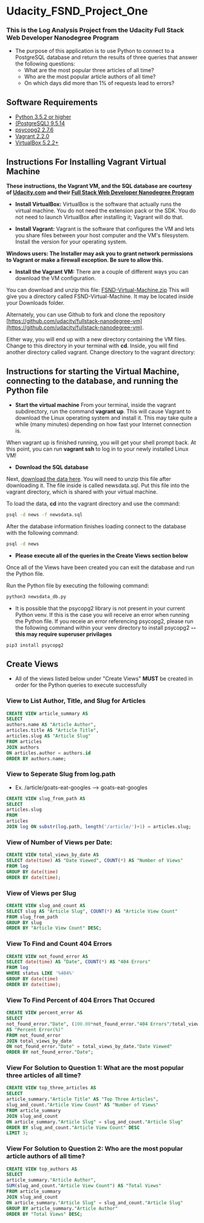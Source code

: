 # Udacity_FSND_Project_One

### This is the Log Analysis Project from the Udacity Full Stack Web Developer Nanodegree Program
* The purpose of this application is to use Python to connect to a PostgreSQL database and return the results of three queries that answer the following questions:
    * What are the most popular three articles of all time?
    * Who are the most popular article authors of all time?
    * On which days did more than 1% of requests lead to errors? 

## Software Requirements
* [Python 3.5.2 or higher]( https://www.python.org/downloads)
* [(PostgreSQL) 9.5.14](https://www.postgresql.org/download/)
* [psycopg2 2.7.6](http://initd.org/psycopg/download/)
* [Vagrant 2.2.0](https://www.vagrantup.com/downloads.html)
* [VirtualBox 5.2.2+](https://www.virtualbox.org/wiki/Downloads)

## Instructions For Installing Vagrant Virtual Machine

**These instructions, the Vagrant VM, and the SQL database are courtesy of [Udacity.com](https://www.udacity.com) and their [Full Stack Web Developer Nanodegree Program](https://www.udacity.com/course/full-stack-web-developer-nanodegree--nd004)**

* **Install VirtualBox:**
VirtualBox is the software that actually runs the virtual machine. You do not need the extension pack or the SDK. You do not need to launch VirtualBox after installing it; Vagrant will do that.

* **Install Vagrant:**
Vagrant is the software that configures the VM and lets you share files between your host computer and the VM's filesystem. Install the version for your operating system.

**Windows users: The Installer may ask you to grant network permissions to Vagrant or make a firewall exception. Be sure to allow this.**

* **Install the Vagrant VM:**
There are a couple of different ways you can download the VM configuration.

You can download and unzip this file: [FSND-Virtual-Machine.zip](https://s3.amazonaws.com/video.udacity-data.com/topher/2018/April/5acfbfa3_fsnd-virtual-machine/fsnd-virtual-machine.zip) This will give you a directory called FSND-Virtual-Machine. It may be located inside your Downloads folder.

Alternately, you can use Github to fork and clone the repository [https://github.com/udacity/fullstack-nanodegree-vm](https://github.com/udacity/fullstack-nanodegree-vm).

Either way, you will end up with a new directory containing the VM files. Change to this directory in your terminal with **cd**. Inside, you will find another directory called vagrant. Change directory to the vagrant directory:

## Instructions for starting the Virtual Machine, connecting to the database, and running the Python file 

* **Start the virtual machine**
From your terminal, inside the vagrant subdirectory, run the command **vagrant up**. This will cause Vagrant to download the Linux operating system and install it. This may take quite a while (many minutes) depending on how fast your Internet connection is.

When vagrant up is finished running, you will get your shell prompt back. At this point, you can run **vagrant ssh** to log in to your newly installed Linux VM!

* **Download the SQL database**

Next, [download the data here](https://d17h27t6h515a5.cloudfront.net/topher/2016/August/57b5f748_newsdata/newsdata.zip). You will need to unzip this file after downloading it. The file inside is called newsdata.sql. Put this file into the vagrant directory, which is shared with your virtual machine.

To load the data, **cd** into the vagrant directory and use the command: 

```bash
psql -d news -f newsdata.sql
```
After the database information finishes loading connect to the database with the following command:

```bash
psql -d news
```

* **Please execute all of the queries in the Create Views section below**

Once all of the Views have been created you can exit the database and run the Python file.

Run the Python file by executing the following command:

```bash
python3 newsdata_db.py
```

* It is possible that the psycopg2 library is not present in your current Python venv. If this is the case you will receive an error when running the Python file. If you receie an error referencing psycopg2, please run the following command within your venv directory to install psycopg2 **--this may require superuser privilages**

```bash
pip3 install psycopg2
```

## Create Views

* All of the views listed below under "Create Views" **MUST** be created in order for the Python queries to execute successfully

### View to List Author, Title, and Slug for Articles

```sql
CREATE VIEW article_summary AS
SELECT
authors.name AS "Article Author",
articles.title AS "Article Title",
articles.slug AS "Article Slug"
FROM articles
JOIN authors
ON articles.author = authors.id
ORDER BY authors.name;
```

### View to Seperate Slug from log.path
* Ex. /article/goats-eat-googles --> goats-eat-googles

```sql
CREATE VIEW slug_from_path AS
SELECT
articles.slug
FROM
articles
JOIN log ON substr(log.path, length('/article/')+1) = articles.slug;
```


### View of Number of Views per Date:

```sql
CREATE VIEW total_views_by_date AS
SELECT date(time) AS "Date Viewed", COUNT(*) AS "Number of Views"
FROM log
GROUP BY date(time)
ORDER BY date(time);
```

### View of Views per Slug

```sql
CREATE VIEW slug_and_count AS
SELECT slug AS "Article Slug", COUNT(*) AS "Article View Count"
FROM slug_from_path
GROUP BY slug
ORDER BY "Article View Count" DESC;
```

### View To Find and Count 404 Errors

```sql
CREATE VIEW not_found_error AS
SELECT date(time) AS "Date", COUNT(*) AS "404 Errors"
FROM log
WHERE status LIKE '%404%'
GROUP BY date(time)
ORDER BY date(time);
```


### View To Find Percent of 404 Errors That Occured

```sql
CREATE VIEW percent_error AS
SELECT
not_found_error."Date", (100.00*not_found_error."404 Errors"/total_views_by_date."Number of Views")
AS "Percent Error(%)"
FROM not_found_error
JOIN total_views_by_date
ON not_found_error."Date" = total_views_by_date."Date Viewed"
ORDER BY not_found_error."Date";
```

### View For Solution to Question 1: What are the most popular three articles of all time?

```sql
CREATE VIEW top_three_articles AS
SELECT
article_summary."Article Title" AS "Top Three Articles",
slug_and_count."Article View Count" AS "Number of Views"
FROM article_summary
JOIN slug_and_count
ON article_summary."Article Slug" = slug_and_count."Article Slug"
ORDER BY slug_and_count."Article View Count" DESC
LIMIT 3;
```

### View For Solution to Question 2: Who are the most popular article authors of all time?

```sql
CREATE VIEW top_authors AS
SELECT
article_summary."Article Author",
SUM(slug_and_count."Article View Count") AS "Total Views"
FROM article_summary
JOIN slug_and_count
ON article_summary."Article Slug" = slug_and_count."Article Slug"
GROUP BY article_summary."Article Author"
ORDER BY "Total Views" DESC;
```


